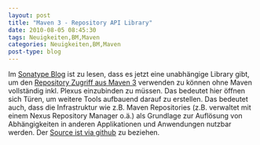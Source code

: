 ```yaml
---
layout: post
title: "Maven 3 - Repository API Library"
date: 2010-08-05 08:45:30
tags: Neuigkeiten,BM,Maven
categories: Neuigkeiten,BM,Maven
post-type: blog
---
```

Im <a href=" http://www.sonatype.com/people/2010/08/introducing-aether/">Sonatype Blog</a> ist zu lesen, dass es jetzt eine unabhängige Library gibt, um den <a href="https://docs.sonatype.org/display/COMM/Repository+API+for+Maven+3.x">Repository Zugriff aus Maven 3</a> verwenden zu können ohne Maven vollständig inkl. Plexus einzubinden zu müssen. Das bedeutet hier öffnen sich Türen, um weitere Tools aufbauend darauf zu erstellen. Das bedeutet auch, dass die Infrastruktur wie z.B. Maven Repositories (z.B. verwaltet mit einem Nexus Repository Manager o.ä.) als Grundlage zur Auflösung von Abhängigkeiten in anderen Applikationen und Anwendungen nutzbar werden. Der <a href="http://github.com/sonatype/sonatype-aether">Source ist via github</a> zu beziehen.
